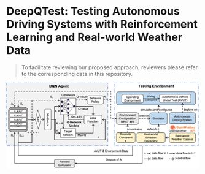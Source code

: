 # DeepQTest: Testing Autonomous Driving Systems with Reinforcement Learning and Real-world Weather Data

> To facilitate reviewing our proposed approach, reviewers please refer to the corresponding data in this repository.<br/>


![image](https://github.com/Simula-COMPLEX/DeepQTest/blob/main/figures/overview.png)
